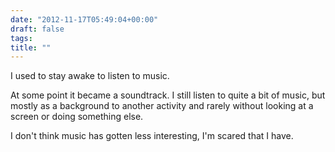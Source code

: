 ```yaml
---
date: "2012-11-17T05:49:04+00:00"
draft: false
tags: 
title: ""
---
```

I used to stay awake to listen to music.

At some point it became a soundtrack. I still listen to quite a bit of music, but mostly as a background to another activity and rarely without looking at a screen or doing something else.

I don't think music has gotten less interesting, I'm scared that I have.